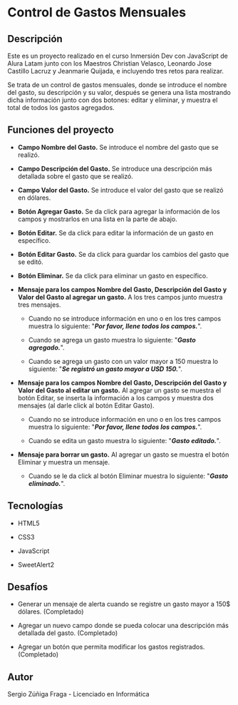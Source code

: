 # Control de Gastos Mensuales

## Descripción
Este es un proyecto realizado en el curso Inmersión Dev con JavaScript de Alura Latam junto con los Maestros Christian Velasco, Leonardo Jose Castillo Lacruz y Jeanmarie Quijada, e incluyendo tres retos para realizar.

Se trata de un control de gastos mensuales, donde se introduce el nombre del gasto, su descripción y su valor, después se genera una lista mostrando dicha información junto con dos botones: editar y eliminar, y muestra el total de todos los gastos agregados.

## Funciones del proyecto
- **Campo Nombre del Gasto.** Se introduce el nombre del gasto que se realizó.

- **Campo Descripción del Gasto.** Se introduce una descripción más detallada sobre el gasto que se realizó.

- **Campo Valor del Gasto.** Se introduce el valor del gasto que se realizó en dólares.

- **Botón Agregar Gasto.** Se da click para agregar la información de los campos y mostrarlos en una lista en la parte de abajo.

- **Botón Editar.** Se da click para editar la información de un gasto en específico.

- **Botón Editar Gasto.** Se da click para guardar los cambios del gasto que se editó.

- **Botón Eliminar.** Se da click para eliminar un gasto en específico.

- **Mensaje para los campos Nombre del Gasto, Descripción del Gasto y Valor del Gasto al agregar un gasto.** A los tres campos junto muestra tres mensajes.

    - Cuando no se introduce información en uno o en los tres campos muestra lo siguiente: "**_Por favor, llene todos los campos._**".

    - Cuando se agrega un gasto muestra lo siguiente: "**_Gasto agregado._**".

    - Cuando se agrega un gasto con un valor mayor a 150 muestra lo siguiente: "**_Se registró un gasto mayor a USD 150._**".

- **Mensaje para los campos Nombre del Gasto, Descripción del Gasto y Valor del Gasto al editar un gasto.** Al agregar un gasto se muestra el botón Editar, se inserta la información a los campos y muestra dos mensajes (al darle click al botón Editar Gasto).

    - Cuando no se introduce información en uno o en los tres campos muestra lo siguiente: "**_Por favor, llene todos los campos._**".

    - Cuando se edita un gasto muestra lo siguiente: "**_Gasto editado._**".

- **Mensaje para borrar un gasto.** Al agregar un gasto se muestra el botón Eliminar y muestra un mensaje.

    - Cuando se le da click al botón Eliminar muestra lo siguiente: "**_Gasto eliminado._**".

## Tecnologías
- HTML5

- CSS3

- JavaScript

- SweetAlert2

## Desafíos
- Generar un mensaje de alerta cuando se registre un gasto mayor a 150$ dólares. (Completado)

- Agregar un nuevo campo donde se pueda colocar una descripción más detallada del gasto. (Completado)

- Agregar un botón que permita modificar los gastos registrados. (Completado)

## Autor
Sergio Zúñiga Fraga - Licenciado en Informática